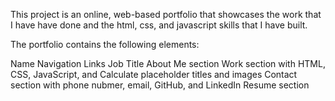 This project is an online, web-based portfolio that showcases the work that I have have done and the html, css, and javascript skills that I have built.

The portfolio contains the following elements:

Name
Navigation Links
Job Title
About Me section
Work section with HTML, CSS, JavaScript, and Calculate placeholder titles and images
Contact section with phone nubmer, email, GitHub, and LinkedIn
Resume section